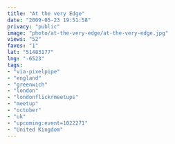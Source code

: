 ```yaml
---
title: "At the very Edge"
date: "2009-05-23 19:51:58"
privacy: "public"
image: "photo/at-the-very-edge/at-the-very-edge.jpg"
views: "52"
faves: "1"
lat: "51483177"
lng: "-6523"
tags:
- "via-pixelpipe"
- "england"
- "greenwich"
- "london"
- "londonflickrmeetups"
- "meetup"
- "october"
- "uk"
- "upcoming:event=1022271"
- "United Kingdom"
---
```

<a href="/photos/2009/05/24/at-the-very-edge"></a>
